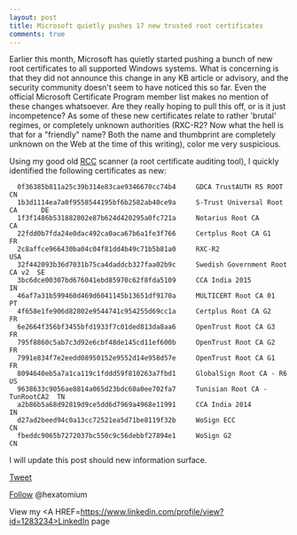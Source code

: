 ```yaml
---
layout: post
title: Microsoft quietly pushes 17 new trusted root certificates
comments: true
---
```


Earlier this month, Microsoft has quietly started pushing a bunch of new root certificates to all supported Windows systems. What is concerning is that they did not announce this change in any KB article or advisory, and the security community doesn't seem to have noticed this so far. Even the official Microsoft Certificate Program member list makes no mention of these changes whatsoever. Are they really hoping to pull this off, or is it just incompetence? As some of these new certificates relate to rather 'brutal' regimes, or completely unknown authorities (RXC-R2? Now what the hell is that for a "friendly" name? Both the name and thumbprint are completely unknown on the Web at the time of this writing), color me very suspicious. 

Using my good old <A HREF=http://www.wilderssecurity.com/threads/rcc-check-your-systems-trusted-root-certificate-store.373819/>RCC</A> scanner (a root certificate auditing tool), I quickly identified the following certificates as new: 

      0f36385b811a25c39b314e83cae9346670cc74b4     GDCA TrustAUTH R5 ROOT         CN
      1b3d1114ea7a0f9558544195bf6b2582ab40ce9a     S-Trust Universal Root CA      DE
      1f3f1486b531882802e87b624d420295a0fc721a     Notarius Root CA               CA
      22fdd0b7fda24e0dac492ca0aca67b6a1fe3f766     Certplus Root CA G1            FR
      2c8affce966430ba04c04f81dd4b49c71b5b81a0     RXC-R2                         USA
      32f442093b36d7031b75ca4daddcb327faa02b9c     Swedish Government Root CA v2  SE
      3bc6dce00307bd676041ebd85970c62f8fda5109     CCA India 2015                 IN
      46af7a31b599460d469d6041145b13651df9170a     MULTICERT Root CA 01           PT
      4f658e1fe906d82802e9544741c954255d69cc1a     Certplus Root CA G2            FR
      6e2664f356bf3455bfd1933f7c01ded813da8aa6     OpenTrust Root CA G3           FR
      795f8860c5ab7c3d92e6cbf48de145cd11ef600b     OpenTrust Root CA G2           FR
      7991e834f7e2eedd08950152e9552d14e958d57e     OpenTrust Root CA G1           FR
      8094640eb5a7a1ca119c1fddd59f810263a7fbd1     GlobalSign Root CA - R6        US
      9638633c9056ae8814a065d23bdc60a0ee702fa7     Tunisian Root CA - TunRootCA2  TN
      a2b86b5a68d92819d9ce5dd6d7969a4968e11991     CCA India 2014                 IN
      d27ad2beed94c0a13cc72521ea5d71be8119f32b     WoSign ECC                     CN
      fbeddc9065b7272037bc550c9c56debbf27894e1     WoSign G2                      CN

 
I will update this post should new information surface.

<a href="http://twitter.com/share" class="twitter-share-button" 
data-url="http://hexatomium.github.io/2015/06/26/ms-very-quietly-adds-18-new-trusted-root-certs/" data-text="MS quietly pushes 18 root certificates"  data-count="horizontal">Tweet</a>
<script type="text/javascript" src="http://platform.twitter.com/widgets.js"></script>

<A href=https://twitter.com/hexatomium>Follow</A> @hexatomium 

View my <A HREF=https://www.linkedin.com/profile/view?id=1283234>LinkedIn</A> page


